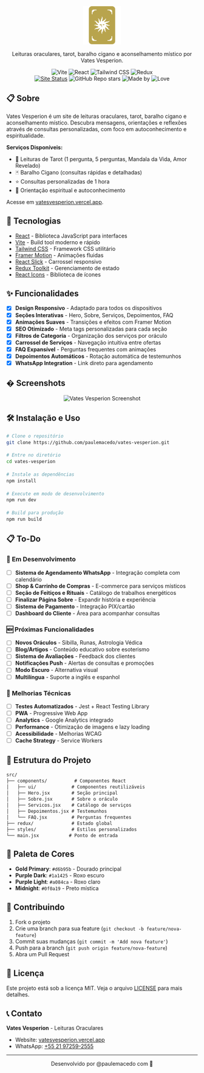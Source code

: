 <div align="center">
  <a href="https://vatesvesperion.vercel.app"><img src="public/cardgold.svg" alt="Vates Vesperion Icon" width="100" height="100" /></a>
  <p>Leituras oraculares, tarot, baralho cigano e aconselhamento místico por Vates Vesperion.</p>
  <div>
    <img src="https://img.shields.io/badge/vite-%23b8a44d.svg?style=for-the-badge&logo=vite&logoColor=1a1425" alt="Vite" />
    <img src="https://img.shields.io/badge/React-b8a44d?style=for-the-badge&logo=react&logoColor=1a1425" alt="React" />
    <img src="https://img.shields.io/badge/Tailwind_CSS-b8a44d?style=for-the-badge&logo=tailwind-css&logoColor=1a1425" alt="Tailwind CSS" />
    <img src="https://img.shields.io/badge/Redux-b8a44d?style=for-the-badge&logo=redux&logoColor=1a1425" alt="Redux" />
  </div>
  <div>
    <a href="https://vatesvesperion.vercel.app"><img src="https://img.shields.io/website-up-down-b8a44d-red/https/vatesvesperion.vercel.app.svg" alt="Site Status" /></a>
    <img src="https://img.shields.io/github/stars/paulemacedo/vates-vesperion?style=flat&color=b8a44d" alt="GitHub Repo stars" />
    <img src="https://img.shields.io/badge/Made%20by-Paule-b8a44d.svg" alt="Made by" />
    <img src="https://img.shields.io/badge/Made%20with%20-❤️-b8a44d.svg" alt="Love" />
  </div>
</div>

## 📋 Sobre

Vates Vesperion é um site de leituras oraculares, tarot, baralho cigano e aconselhamento místico. Descubra mensagens, orientações e reflexões através de consultas personalizadas, com foco em autoconhecimento e espiritualidade.

**Serviços Disponíveis:**
- 🔮 Leituras de Tarot (1 pergunta, 5 perguntas, Mandala da Vida, Amor Revelado)
- 🃏 Baralho Cigano (consultas rápidas e detalhadas)
- ⭐ Consultas personalizadas de 1 hora
- 🌟 Orientação espiritual e autoconhecimento

Acesse em [vatesvesperion.vercel.app](https://vatesvesperion.vercel.app).

## 🚀 Tecnologias

- [React](https://reactjs.org/) - Biblioteca JavaScript para interfaces
- [Vite](https://vitejs.dev/) - Build tool moderno e rápido
- [Tailwind CSS](https://tailwindcss.com/) - Framework CSS utilitário
- [Framer Motion](https://www.framer.com/motion/) - Animações fluidas
- [React Slick](https://react-slick.neostack.com/) - Carrossel responsivo
- [Redux Toolkit](https://redux-toolkit.js.org/) - Gerenciamento de estado
- [React Icons](https://react-icons.github.io/react-icons/) - Biblioteca de ícones

## ✨ Funcionalidades

- [x] **Design Responsivo** - Adaptado para todos os dispositivos
- [x] **Seções Interativas** - Hero, Sobre, Serviços, Depoimentos, FAQ
- [x] **Animações Suaves** - Transições e efeitos com Framer Motion
- [x] **SEO Otimizado** - Meta tags personalizadas para cada seção
- [x] **Filtros de Categoria** - Organização dos serviços por oráculo
- [x] **Carrossel de Serviços** - Navegação intuitiva entre ofertas
- [x] **FAQ Expansível** - Perguntas frequentes com animações
- [x] **Depoimentos Automáticos** - Rotação automática de testemunhos
- [x] **WhatsApp Integration** - Link direto para agendamento

## � Screenshots

<p align="center">
  <img src="https://vatesvesperion.vercel.app/hero-banner.png" alt="Vates Vesperion Screenshot" />
</p>

## 🛠️ Instalação e Uso

```bash
# Clone o repositório
git clone https://github.com/paulemacedo/vates-vesperion.git

# Entre no diretório
cd vates-vesperion

# Instale as dependências
npm install

# Execute em modo de desenvolvimento
npm run dev

# Build para produção
npm run build
```

## 📋 To-Do

### 🔄 Em Desenvolvimento
- [ ] **Sistema de Agendamento WhatsApp** - Integração completa com calendário
- [ ] **Shop & Carrinho de Compras** - E-commerce para serviços místicos
- [ ] **Seção de Feitiços e Rituais** - Catálogo de trabalhos energéticos
- [ ] **Finalizar Página Sobre** - Expandir história e experiência
- [ ] **Sistema de Pagamento** - Integração PIX/cartão
- [ ] **Dashboard do Cliente** - Área para acompanhar consultas

### 🆕 Próximas Funcionalidades
- [ ] **Novos Oráculos** - Sibilla, Runas, Astrologia Védica
- [ ] **Blog/Artigos** - Conteúdo educativo sobre esoterismo
- [ ] **Sistema de Avaliações** - Feedback dos clientes
- [ ] **Notificações Push** - Alertas de consultas e promoções
- [ ] **Modo Escuro** - Alternativa visual
- [ ] **Multilíngua** - Suporte a inglês e espanhol

### 🔧 Melhorias Técnicas
- [ ] **Testes Automatizados** - Jest + React Testing Library
- [ ] **PWA** - Progressive Web App
- [ ] **Analytics** - Google Analytics integrado
- [ ] **Performance** - Otimização de imagens e lazy loading
- [ ] **Acessibilidade** - Melhorias WCAG
- [ ] **Cache Strategy** - Service Workers

## 📁 Estrutura do Projeto

```
src/
├── components/          # Componentes React
│   ├── ui/             # Componentes reutilizáveis
│   ├── Hero.jsx        # Seção principal
│   ├── Sobre.jsx       # Sobre o oráculo
│   ├── Servicos.jsx    # Catálogo de serviços
│   ├── Depoimentos.jsx # Testemunhos
│   └── FAQ.jsx         # Perguntas frequentes
├── redux/              # Estado global
├── styles/             # Estilos personalizados
└── main.jsx           # Ponto de entrada
```

## 🎨 Paleta de Cores

- **Gold Primary**: `#d6b95b` - Dourado principal
- **Purple Dark**: `#1a1425` - Roxo escuro
- **Purple Light**: `#a084ca` - Roxo claro
- **Midnight**: `#0f0a19` - Preto mística

## 🤝 Contribuindo

1. Fork o projeto
2. Crie uma branch para sua feature (`git checkout -b feature/nova-feature`)
3. Commit suas mudanças (`git commit -m 'Add nova feature'`)
4. Push para a branch (`git push origin feature/nova-feature`)
5. Abra um Pull Request

## 📄 Licença

Este projeto está sob a licença MIT. Veja o arquivo [LICENSE](LICENSE) para mais detalhes.

## 📞 Contato

**Vates Vesperion** - Leituras Oraculares
- Website: [vatesvesperion.vercel.app](https://vatesvesperion.vercel.app)
- WhatsApp: [+55 21 97259-2555](https://wa.me/5521972592555)

---
<p align="center">Desenvolvido por @paulemacedo com 💜</p>
